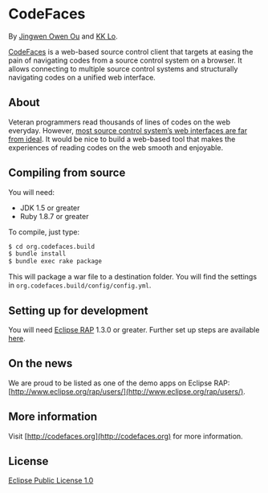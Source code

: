 CodeFaces
=========

By [Jingwen Owen Ou](https://twitter.com/#!/JingwenOwenOu) and [KK Lo](https://twitter.com/#!/nondeterminism).

[CodeFaces](http://codefaces.org) is a web-based source control client that targets at easing the pain of navigating codes from a source control system on a browser. It allows connecting to multiple source control systems and structurally navigating codes on a unified web interface.

## About

Veteran programmers read thousands of lines of codes on the web everyday. However, [most source control system’s web interfaces are far from ideal](http://owenou.com/2010/07/05/why-code-navigation-sucks-on-most-scm-web-interface.html). It would be nice to build a web-based tool that makes the experiences of reading codes on the web smooth and enjoyable.

## Compiling from source

You will need:

* JDK 1.5 or greater
* Ruby 1.8.7 or greater

To compile, just type:

```bash
$ cd org.codefaces.build
$ bundle install
$ bundle exec rake package
```

This will package a war file to a destination folder. You will find the settings in `org.codefaces.build/config/config.yml`.

## Setting up for development

You will need [Eclipse RAP](http://www.eclipse.org/rap) 1.3.0 or
greater. Further set up steps are available [here](http://www.eclipse.org/rap/downloads/).

## On the news

We are proud to be listed as one of the demo apps on Eclipse RAP: [http://www.eclipse.org/rap/users/](http://www.eclipse.org/rap/users/).

## More information

Visit [http://codefaces.org](http://codefaces.org) for more information.

## License

[Eclipse Public License 1.0](http://opensource.org/licenses/eclipse-1.0.php)
